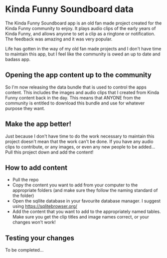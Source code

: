 # Kinda Funny Soundboard data
The Kinda Funny Soundboard app is an old fan made project created for the Kinda Funny community to enjoy. It plays audio clips of the early years of Kinda Funny, and allows anyone to set a clip as a ringtone or notification. The feedback was amazing and it was very popular.

Life has gotten in the way of my old fan made projects and I don't have time to maintain this app, but I feel like the community is owed an up to date and badass app.

## Opening the app content up to the community
So I'm now releasing the data bundle that is used to control the apps content. This includes the images and audio clips that I created from Kinda Funny content back in the day. This means that ANYONE from the community is entitled to download this bundle and use for whatever purpose they want.

## Make the app better!
Just because I don't have time to do the work necessary to maintain this project doesn't mean that the work can't be done. If you have any audio clips to contribute, or any images, or even any new people to be added... Pull this project down and add the content!

## How to add content
* Pull the repo
* Copy the content you want to add from your computer to the appropriate folders (and make sure they follow the naming standard of the folder)
* Open the sqllite database in your favourite database manager. I suggest using https://sqlitebrowser.org/
* Add the content that you want to add to the appropriately named tables. Make sure you get the clip titles and image names correct, or your changes won't work!

## Testing your changes
To be completed...

